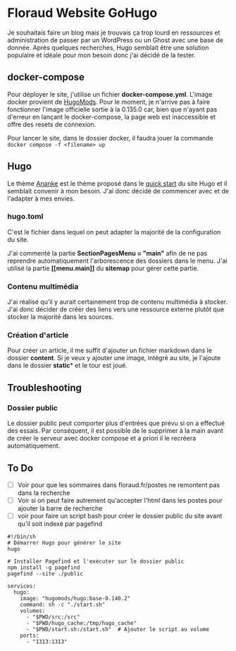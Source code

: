 # Floraud Website GoHugo
Je souhaitais faire un blog mais je trouvais ça trop lourd en ressources et administration de passer par un WordPress ou un Ghost avec une base de donnée. Après quelques recherches, Hugo semblait être une solution populaire et idéale pour mon besoin donc j'ai décidé de la tester. 

## docker-compose
Pour déployer le site, j'utilise un fichier **docker-compose.yml**. L'image docker provient de [HugoMods](https://docker.hugomods.com/docs/development/docker-compose/). Pour le moment, je n'arrive pas à faire fonctionner l'image officielle sortie à la 0.135.0 car, bien que n'ayant pas d'erreur en lançant le docker-compose, la page web est inaccessible et offre des resets de connexion.

Pour lancer le site, dans le dossier docker, il faudra jouer la commande `docker compose -f <filename> up`

## Hugo
Le thème [Ananke](https://github.com/theNewDynamic/gohugo-theme-ananke) est le thème proposé dans le [quick start](https://gohugo.io/getting-started/quick-start/) du site Hugo et il semblait convenir à mon besoin. J'ai donc décidé de commencer avec et de l'adapter à mes envies.

### hugo.toml
C'est le fichier dans lequel on peut adapter la majorité de la configuration du site.

J'ai commenté la partie **SectionPagesMenu = "main"** afin de ne pas reprendre automatiquement l'arborescence des dossiers dans le menu. J'ai utilisé la partie **[[menu.main]]** du **sitemap** pour gérer cette partie.

### Contenu multimédia
J'ai réalisé qu'il y aurait certainement trop de contenu multimédia à stocker. J'ai donc décider de créer des liens vers une ressource externe plutôt que stocker la majorité dans les sources.

### Création d'article
Pour créer un article, il me suffit d'ajouter un fichier markdown dans le dossier **content**. Si je veux y ajouter une image, intégré au site, je l'ajoute dans le dossier **static*** et le tour est joué.

## Troubleshooting
### Dossier public
Le dossier public peut comporter plus d'entrées que prévu si on a effectué des essais. Par conséquent, il est possible de le supprimer à la main avant de créer le serveur avec docker compose et a priori il le recréera automatiquement.

## To Do
- [ ] Voir pour que les sommaires dans floraud.fr/postes ne remontent pas dans la recherche
- [ ] Voir si on peut faire autrement qu'accepter l'html dans les postes pour ajouter la barre de recherche
- [ ] voir pour faire un script bash pour créer le dossier public du site avant qu'il soit indexé par pagefind
```
#!/bin/sh
# Démarrer Hugo pour générer le site
hugo

# Installer Pagefind et l'exécuter sur le dossier public
npm install -g pagefind
pagefind --site ./public
```

```
services:
  hugo:
    image: "hugomods/hugo:base-0.140.2"
    command: sh -c "./start.sh"
    volumes:
      - "$PWD/src:/src"
      - "$PWD/hugo_cache:/tmp/hugo_cache"
      - "$PWD/start.sh:/start.sh"  # Ajouter le script au volume
    ports:
      - "1313:1313"
```